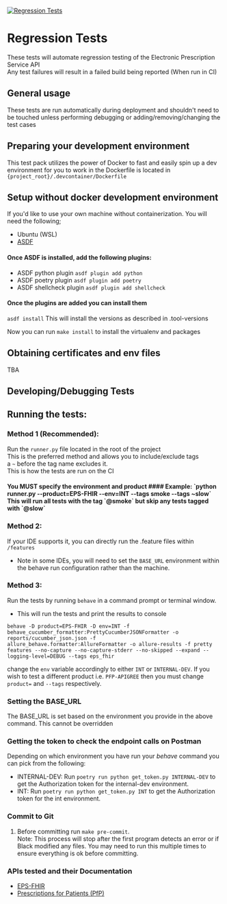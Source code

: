 [![Regression Tests](https://github.com/NHSDigital/electronic-prescription-service-api-regression-tests/actions/workflows/regression_tests.yml/badge.svg?branch=main)](https://github.com/NHSDigital/electronic-prescription-service-api-regression-tests/actions/workflows/regression_tests.yml)

# Regression Tests
These tests will automate regression testing of the Electronic Prescription Service API
<br /> Any test failures will result in a failed build being reported (When run in CI)

## General usage
These tests are run automatically during deployment and shouldn't need to be touched unless performing debugging or
adding/removing/changing the test cases

## Preparing your development environment
This test pack utilizes the power of Docker to fast and easily spin up a dev environment for you to work in
the Dockerfile is located in `{project_root}/.devcontainer/Dockerfile`

## Setup without docker development environment
If you'd like to use your own machine without containerization. You will need the following;
* Ubuntu (WSL)
* [ASDF](https://asdf-vm.com/guide/getting-started.html)
#### Once ASDF is installed, add the following plugins:
* ASDF python plugin `asdf plugin add python`
* ASDF poetry plugin `asdf plugin add poetry`
* ASDF shellcheck plugin `asdf plugin add shellcheck`
#### Once the plugins are added you can install them
`asdf install` This will install the versions as described in .tool-versions

Now you can run `make install` to install the virtualenv and packages

## Obtaining certificates and env files
TBA

## Developing/Debugging Tests

## Running the tests:
### Method 1 (Recommended):
Run the `runner.py` file located in the root of the project <br />
This is the preferred method and allows you to include/exclude tags <br />
a `~` before the tag name excludes it. <br />
This is how the tests are run on the CI
<h4> You MUST specify the environment and product
#### Example: `python runner.py  --product=EPS-FHIR --env=INT --tags smoke --tags ~slow`
This will run all tests with the tag `@smoke` but skip any tests tagged with `@slow`

### Method 2:
If your IDE supports it, you can directly run the .feature files within `/features`
<br />
* Note in some IDEs, you will need to set the `BASE_URL` environment within the behave run configuration rather than the machine.

### Method 3:
Run the tests by running `behave` in a command prompt or terminal window.
* This will run the tests and print the results to console

```
behave -D product=EPS-FHIR -D env=INT -f behave_cucumber_formatter:PrettyCucumberJSONFormatter -o reports/cucumber_json.json -f
allure_behave.formatter:AllureFormatter -o allure-results -f pretty features --no-capture --no-capture-stderr --no-skipped --expand --logging-level=DEBUG --tags eps_fhir
```

change the `env` variable accordingly to either `INT` or `INTERNAL-DEV`.
If you wish to test a different product i.e. `PFP-APIGREE` then you must change `product=` and `--tags` respectively.

### Setting the BASE_URL
The BASE_URL is set based on the environment you provide in the above command. This cannot be overridden


### Getting the token to check the endpoint calls on Postman

Depending on which environment you have run your *behave* command you can pick from the following:

- INTERNAL-DEV: Run `poetry run python get_token.py INTERNAL-DEV` to get the Authorization token for the internal-dev environment.
- INT: Run `poetry run python get_token.py INT` to get the Authorization token for the int environment.

### Commit to Git
1. Before committing run `make pre-commit`. <br>
Note: This process will stop after the first program detects an error or if Black modified any files. You may need to run this multiple times to ensure everything is ok before committing.


### APIs tested and their Documentation
* [EPS-FHIR](https://digital.nhs.uk/developer/api-catalogue/electronic-prescription-service-fhir)
* [Prescriptions for Patients (PfP)](https://digital.nhs.uk/developer/api-catalogue/prescriptions-for-patients)
